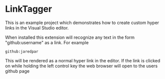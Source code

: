LinkTagger
==========

This is an example project which demonstrates how to create custom hyper links in the Visual Studio editor.  

When installed this extension will recognize any text in the form "github:username" as a link.  For example

    github:jaredpar

This will be rendered as a normal hyper link in the editor.  If the link is clicked on while holding the left control key the web browser will open to the users github page
